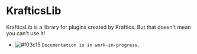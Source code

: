 # KrafticsLib
KrafticsLib is a library for plugins created by Kraftics. But that doesn't mean you can't use it!

- ![#f03c15](https://via.placeholder.com/15/f03c15/000000?text=+) `Documentation is in work-in-progress.`
